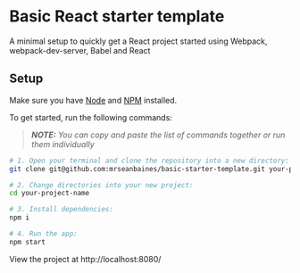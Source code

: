 # Basic React starter template
A minimal setup to quickly get a React project started using Webpack, webpack-dev-server, Babel and React

## Setup
Make sure you have [Node](https://nodejs.org/en/) and [NPM](https://www.npmjs.com/) installed.

To get started, run the following commands:
> _**NOTE:** You can copy and paste the list of commands together or run them individually_

```sh
# 1. Open your terminal and clone the repository into a new directory:
git clone git@github.com:mrseanbaines/basic-starter-template.git your-project-name

# 2. Change directories into your new project:
cd your-project-name

# 3. Install dependencies:
npm i

# 4. Run the app:
npm start
```

View the project at http://localhost:8080/
